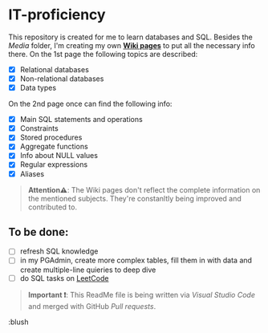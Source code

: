 # IT-proficiency
This repository is created for me to learn databases and SQL. Besides the *Media* folder, I'm creating my own [**Wiki pages**](https://github.com/AnastasiaZaiceva/IT-proficiency/wiki) to put all the necessary info there. 
On the 1st page the following topics are described:
- [x] Relational databases
- [x] Non-relational databases
- [x] Data types

On the 2nd page once can find the following info:
- [x] Main SQL statements and operations
- [x] Constraints
- [x] Stored procedures
- [x] Aggregate functions
- [x] Info about NULL values
- [x] Regular expressions
- [x] Aliases

> **Attention⚠️**: The Wiki pages don't reflect the complete information on the mentioned subjects. They're constanltly being improved and contributed to. 

## To be done:
- [ ] refresh SQL knowledge
- [ ] in my PGAdmin, create more complex tables, fill them in with data and create multiple-line quieries to deep dive
- [ ] do SQL tasks on [LeetCode](https://leetcode.com/tag/database/) 

> **Important ❗**: This ReadMe file is being written via *Visual Studio Code* and merged with GitHub *Pull requests*.

:blush
